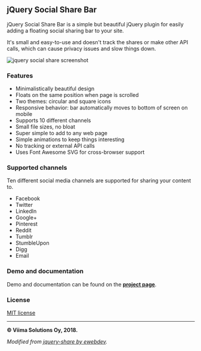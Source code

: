 ## jQuery Social Share Bar

jQuery Social Share Bar is a simple but beautiful jQuery plugin for easily adding a floating social sharing bar to your site.

It's small and easy-to-use and doesn't track the shares or make other API calls, which can cause privacy issues and slow things down.

![jquery social share screenshot](https://viima.github.io/jquery-social-share-bar/img/screenshot.png "jquery social share screenshot")

### Features

- Minimalistically beautiful design
- Floats on the same position when page is scrolled
- Two themes: circular and square icons
- Responsive behavior: bar automatically moves to bottom of screen on mobile
- Supports 10 different channels
- Small file sizes, no bloat
- Super simple to add to any web page
- Simple animations to keep things interesting
- No tracking or external API calls
- Uses Font Awesome SVG for cross-browser support

### Supported channels

Ten different social media channels are supported for sharing your content to.

- Facebook
- Twitter
- LinkedIn
- Google+
- Pinterest
- Reddit
- Tumblr
- StumbleUpon
- Digg
- Email


### Demo and documentation

Demo and documentation can be found on the **[project page](https://viima.github.io/jquery-social-share-bar/)**.


### License

[MIT license](https://github.com/Viima/jquery-social-share-bar/blob/master/LICENSE)

***

**&copy; Viima Solutions Oy, 2018.**

*Modified from [jquery-share by ewebdev](https://github.com/ewebdev/jquery-share).*
